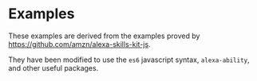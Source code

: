 # Examples

These examples are derived from the examples proved by https://github.com/amzn/alexa-skills-kit-js.

They have been modified to use the `es6` javascript syntax, `alexa-ability`, and other useful packages.
